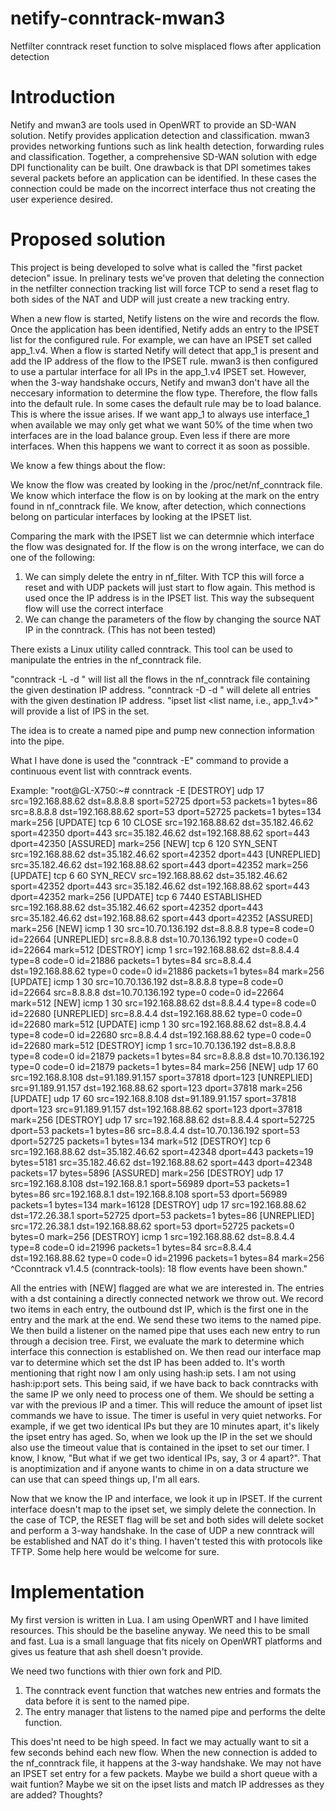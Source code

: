 # netify-conntrack-mwan3
Netfilter conntrack reset function to solve misplaced flows after application detection

# Introduction

Netify and mwan3 are tools used in OpenWRT to provide an SD-WAN solution. Netify provides application detection and classification. mwan3 provides networking funtions such as link health detection, forwarding rules and classification. Together, a comprehensive SD-WAN solution with edge DPI functionality can be built. One drawback is that DPI sometimes takes several packets before an application can be identified. In these cases the connection could be made on the incorrect interface thus not creating the user experience desired.

# Proposed solution

This project is being developed to solve what is called the "first packet detecion" issue. In prelinary tests we've proven that deleting the connection in the netfilter connection tracking list will force TCP to send a reset flag to both sides of the NAT and UDP will just create a new tracking entry.

When a new flow is started, Netify listens on the wire and records the flow. Once the application has been identified, Netify adds an entry to the IPSET list for the configured rule. For example, we can have an IPSET set called app_1.v4. When a flow is started Netify will detect that app_1 is present and add the IP address of the flow to the IPSET rule. mwan3 is then configured to use a partular interface for all IPs in the app_1.v4 IPSET set. However, when the 3-way handshake occurs, Netify and mwan3 don't have all the neccesary information to determine the flow type. Therefore, the flow falls into the default rule. In some cases the default rule may be to load balance. This is where the issue arises. If we want app_1 to always use interface_1 when available we may only get what we want 50% of the time when two interfaces are in the load balance group. Even less if there are more interfaces. When this happens we want to correct it as soon as possible. 

We know a few things about the flow:

We know the flow was created by looking in the /proc/net/nf_conntrack file.
We know which interface the flow is on by looking at the mark on the entry found in nf_conntrack file.
We know, after detection, which connections belong on particular interfaces by looking at the IPSET list.

Comparing the mark with the IPSET list we can determnie which interface the flow was designated for. If the flow is on the wrong interface, we can do one of the following:

1. We can simply delete the entry in nf_filter. With TCP this will force a reset and with UDP packets will just start to flow again. This method is used once the IP address is in the IPSET list. This way the subsequent flow will use the correct interface
2. We can change the parameters of the flow by changing the source NAT IP in the conntrack. (This has not been tested)

There exists a Linux utility called conntrack. This tool can be used to manipulate the entries in the nf_conntrack file. 

"conntrack -L -d <ip address>" will list all the flows in the nf_conntrack file containing the given destination IP address.
"conntrack -D -d <ip address>" will delete all entries with the given destination IP address.
"ipset list <list name, i.e., app_1.v4>" will provide a list of IPS in the set.
  
The idea is to create a named pipe and pump new connection information into the pipe.

What I have done is used the "conntrack -E" command to provide a continuous event list with conntrack events.
  
  Example:
  "root@GL-X750:~# conntrack -E
[DESTROY] udp      17 src=192.168.88.62 dst=8.8.8.8 sport=52725 dport=53 packets=1 bytes=86 src=8.8.8.8 dst=192.168.88.62 sport=53 dport=52725 packets=1 bytes=134 mark=256
 [UPDATE] tcp      6 10 CLOSE src=192.168.88.62 dst=35.182.46.62 sport=42350 dport=443 src=35.182.46.62 dst=192.168.88.62 sport=443 dport=42350 [ASSURED] mark=256
    [NEW] tcp      6 120 SYN_SENT src=192.168.88.62 dst=35.182.46.62 sport=42352 dport=443 [UNREPLIED] src=35.182.46.62 dst=192.168.88.62 sport=443 dport=42352 mark=256
 [UPDATE] tcp      6 60 SYN_RECV src=192.168.88.62 dst=35.182.46.62 sport=42352 dport=443 src=35.182.46.62 dst=192.168.88.62 sport=443 dport=42352 mark=256
 [UPDATE] tcp      6 7440 ESTABLISHED src=192.168.88.62 dst=35.182.46.62 sport=42352 dport=443 src=35.182.46.62 dst=192.168.88.62 sport=443 dport=42352 [ASSURED] mark=256
    [NEW] icmp     1 30 src=10.70.136.192 dst=8.8.8.8 type=8 code=0 id=22664 [UNREPLIED] src=8.8.8.8 dst=10.70.136.192 type=0 code=0 id=22664 mark=512
[DESTROY] icmp     1 src=192.168.88.62 dst=8.8.4.4 type=8 code=0 id=21886 packets=1 bytes=84 src=8.8.4.4 dst=192.168.88.62 type=0 code=0 id=21886 packets=1 bytes=84 mark=256
 [UPDATE] icmp     1 30 src=10.70.136.192 dst=8.8.8.8 type=8 code=0 id=22664 src=8.8.8.8 dst=10.70.136.192 type=0 code=0 id=22664 mark=512
    [NEW] icmp     1 30 src=192.168.88.62 dst=8.8.4.4 type=8 code=0 id=22680 [UNREPLIED] src=8.8.4.4 dst=192.168.88.62 type=0 code=0 id=22680 mark=512
 [UPDATE] icmp     1 30 src=192.168.88.62 dst=8.8.4.4 type=8 code=0 id=22680 src=8.8.4.4 dst=192.168.88.62 type=0 code=0 id=22680 mark=512
[DESTROY] icmp     1 src=10.70.136.192 dst=8.8.8.8 type=8 code=0 id=21879 packets=1 bytes=84 src=8.8.8.8 dst=10.70.136.192 type=0 code=0 id=21879 packets=1 bytes=84 mark=256
    [NEW] udp      17 60 src=192.168.8.108 dst=91.189.91.157 sport=37818 dport=123 [UNREPLIED] src=91.189.91.157 dst=192.168.88.62 sport=123 dport=37818 mark=256
 [UPDATE] udp      17 60 src=192.168.8.108 dst=91.189.91.157 sport=37818 dport=123 src=91.189.91.157 dst=192.168.88.62 sport=123 dport=37818 mark=256
[DESTROY] udp      17 src=192.168.88.62 dst=8.8.4.4 sport=52725 dport=53 packets=1 bytes=86 src=8.8.4.4 dst=10.70.136.192 sport=53 dport=52725 packets=1 bytes=134 mark=512
[DESTROY] tcp      6 src=192.168.88.62 dst=35.182.46.62 sport=42348 dport=443 packets=19 bytes=5181 src=35.182.46.62 dst=192.168.88.62 sport=443 dport=42348 packets=17 bytes=5896 [ASSURED] mark=256
[DESTROY] udp      17 src=192.168.8.108 dst=192.168.8.1 sport=56989 dport=53 packets=1 bytes=86 src=192.168.8.1 dst=192.168.8.108 sport=53 dport=56989 packets=1 bytes=134 mark=16128
[DESTROY] udp      17 src=192.168.88.62 dst=172.26.38.1 sport=52725 dport=53 packets=1 bytes=86 [UNREPLIED] src=172.26.38.1 dst=192.168.88.62 sport=53 dport=52725 packets=0 bytes=0 mark=256
[DESTROY] icmp     1 src=192.168.88.62 dst=8.8.4.4 type=8 code=0 id=21996 packets=1 bytes=84 src=8.8.4.4 dst=192.168.88.62 type=0 code=0 id=21996 packets=1 bytes=84 mark=256
^Cconntrack v1.4.5 (conntrack-tools): 18 flow events have been shown."
  
All the entries with [NEW] flagged are what we are interested in. The entries with a dst containing a directly connected network we throw out. We record two items in each entry, the outbound dst IP, which is the first one in the entry and the mark at the end. We send these two items to the named pipe. We then build a listener on the named pipe that uses each new entry to run through a decision tree. First, we evaluate the mark to determine which interface this connection is established on. We then read our interface map var to determine which set the dst IP has been added to. It's worth mentioning that right now I am only using hash:ip sets. I am not using hash:ip:port sets. This being said, if we have back to back conntracks with the same IP we only need to process one of them. We should be setting a var with the previous IP and a timer. This will reduce the amount of ipset list commands we have to issue. The timer is useful in very quiet networks. For example, if we get two identical IPs but they are 10 minutes apart, it's likely the ipset entry has aged. So, when we look up the IP in the set we should also use the timeout value that is contained in the ipset to set our timer. I know, I know, "But what if we get two identical IPs, say, 3 or 4 apart?". That is anoptimization and if anyone wants to chime in on a data structure we can use that can speed things up, I'm all ears.
  
Now that we know the IP and interface, we look it up in IPSET. If the current interface doesn't map to the ipset set, we simply delete the connection. In the case of TCP, the RESET flag will be set and both sides will delete socket and perform a 3-way handshake. In the case of UDP a new conntrack will be established and NAT do it's thing. I haven't tested this with protocols like TFTP. Some help here would be welcome for sure.
  
# Implementation

My first version is written in Lua. I am using OpenWRT and I have limited resources. This should be the baseline anyway. We need this to be small and fast. Lua is a small language that fits nicely on OpenWRT platforms and gives us feature that ash shell doesn't provide. 
  
We need two functions with thier own fork and PID.
  
  1. The conntrack event function that watches new entries and formats the data before it is sent to the named pipe.
  2. The entry manager that listens to the named pipe and performs the delte function.
  
This does'nt need to be high speed. In fact we may actually want to sit a few seconds behind each new flow. When the new connection is added to the nf_conntrack file, it happens at the 3-way handshake. We may not have an IPSET set entry for a few packets. Maybe we build a short queue with a wait funtion? Maybe we sit on the ipset lists and match IP addresses as they are added? Thoughts?
  


